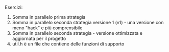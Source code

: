Esercizi:

1. Somma in parallelo prima strategia
2. Somma in parallelo seconda strategia versione 1 (v1) - una versione con meno "hack" e più comprensibile
3. Somma in parallelo seconda strategia - versione ottimizzata e aggiornata per il progetto
4. util.h è un file che contiene delle funzioni di supporto
